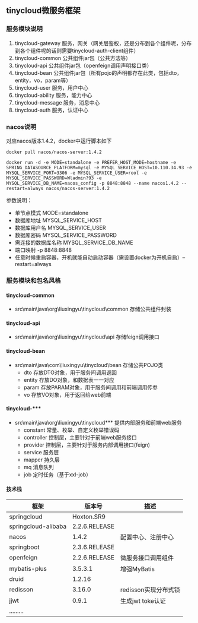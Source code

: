 ## tinycloud微服务框架

### 服务模块说明
1. tinycloud-gateway     服务，网关（网关层鉴权，还是分布到各个组件呢，分布到各个组件呢的话则需要tinycloud-auth-client组件）
2. tinycloud-common      公共组件jar包（公共方法等）
3. tinycloud-api         公共组件jar包（openfeign调用声明接口类）
4. tinycloud-bean        公共组件jar包（所有pojo的声明都存在此类，包括dto，entity，vo，param等）
5. tinycloud-user        服务，用户中心
6. tinycloud-ability     服务，能力中心
7. tinycloud-message     服务，消息中心
7. tinycloud-auth        服务，认证中心

### nacos说明
对应nacos版本1.4.2，docker中运行脚本如下
```
docker pull nacos/nacos-server:1.4.2

docker run -d -e MODE=standalone -e PREFER_HOST_MODE=hostname -e SPRING_DATASOURCE_PLATFORM=mysql -e MYSQL_SERVICE_HOST=10.110.34.93 -e MYSQL_SERVICE_PORT=3306 -e MYSQL_SERVICE_USER=root -e MYSQL_SERVICE_PASSWORD=Wladmin?93 -e MYSQL_SERVICE_DB_NAME=nacos_config -p 8848:8848 --name nacos1.4.2 --restart=always nacos/nacos-server:1.4.2

```

参数说明：
- 单节点模式 MODE=standalone
- 数据库地址 MYSQL_SERVICE_HOST
- 数据库用户名 MYSQL_SERVICE_USER
- 数据库密码 MYSQL_SERVICE_PASSWORD
- 需连接的数据库名称 MYSQL_SERVICE_DB_NAME
- 端口映射 -p 8848:8848
- 任意时候重启容器，开机就能自动启动容器（需设置docker为开机自启）–restart=always


### 服务模块和包名风格
#### tinycloud-common
- src\main\java\org\liuxingyu\tinycloud\common 存储公共组件封装

#### tinycloud-api
- src\main\java\org\liuxingyu\tinycloud\api 存储feign调用接口

#### tinycloud-bean
- src\main\java\com\liuxingyu\tinycloud\bean 存储公共POJO类
    - dto        存放DTO对象，用于服务间调用返回
    - entity     存放DO对象，和数据表一一对应
    - param      存放PARAM对象，用于服务间调用和前端调用传参
    - vo         存放VO对象，用于返回给web前端

#### tinycloud-***
- src\main\java\org\liuxingyu\tinycloud\*** 提供内部服务和前端web服务
    - constant   常量、枚举、自定义枚举错误码
    - controller 控制层，主要针对于前端web服务接口
    - provider   控制层，主要针对于服务内部调用接口(feign)
    - service    服务层
    - mapper     持久层
    - mq         消息队列
    - job        定时任务（基于xxl-job）


#### 技术栈

| 框架                        | 版本号         | 描述                                                         |
| -------------------------- | ------------- | ------------------------------------------------------------ |
| springcloud               | Hoxton.SR9    |                                                              |
| springcloud-alibaba       | 2.2.6.RELEASE |
| nacos                      | 1.4.2         | 配置中心、注册中心              |
| springboot                | 2.3.6.RELEASE |                                                              |
| openfeign                  | 2.2.6.RELEASE | 微服务接口调用组件                                           |
| mybatis-plus               | 3.5.3.1       | 增强MyBatis                                                             |
| druid                      | 1.2.16        |                                                              |
| redisson                   | 3.16.0        | redisson实现分布式锁                                         |
| jjwt                       | 0.9.1         | 生成jwt toke认证                                             | |
| .........                  |               |                                                              |

